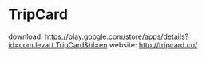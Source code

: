 # TripCard

download: https://play.google.com/store/apps/details?id=com.levart.TripCard&hl=en 
website: http://tripcard.co/ 
